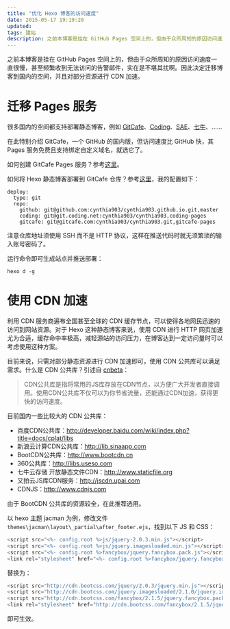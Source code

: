 ```yaml
---
title: "优化 Hexo 博客的访问速度"
date: 2015-05-17 19:19:20
updated: 
tags: 建站
description: 之前本博客是挂在 GitHub Pages 空间上的，但由于众所周知的原因访问速度一直很慢，甚至频繁收到无法访问的告警通知，实在是不堪其扰啊。因此决定迁移博客到国内的空间，并且对部分资源进行 CDN 加速。
---
```



之前本博客是挂在 GitHub Pages 空间上的，但由于众所周知的原因访问速度一直很慢，甚至频繁收到无法访问的告警邮件，实在是不堪其扰啊。因此决定迁移博客到国内的空间，并且对部分资源进行 CDN 加速。

# 迁移 Pages 服务

很多国内的空间都支持部署静态博客，例如 [GitCafe]()、[Coding](https://coding.net)、[SAE](http://sae.sina.com.cn/)、[七牛](http://www.qiniu.com/)、……

在此特别介绍 GitCafe，一个 GitHub 的国内版，但访问速度比 GitHub 快，其 Pages 服务免费且支持绑定自定义域名，就选它了。

如何创建 GitCafe Pages 服务？参考[这里](https://gitcafe.com/GitCafe/Help/wiki/Pages-%E7%9B%B8%E5%85%B3%E5%B8%AE%E5%8A%A9)。

如何将 Hexo 静态博客部署到 GitCafe 仓库？参考[这里](https://github.com/hexojs/hexo-deployer-git#options)，我的配置如下：

```
deploy:
  type: git
  repo:
    github: git@github.com:cynthia903/cynthia903.github.io.git,master
    coding: git@git.coding.net:cynthia903/cynthia903,coding-pages
    gitcafe: git@gitcafe.com:cynthia903/cynthia903.git,gitcafe-pages
```

注意仓库地址须使用 SSH 而不是 HTTP 协议，这样在推送代码时就无须繁琐的输入账号密码了。

运行命令即可生成站点并推送部署：

```
hexo d -g
```

# 使用 CDN 加速

利用 CDN 服务商遍布全国甚至全球的 CDN 缓存节点，可以使得各地网民迅速的访问到网站资源。对于 Hexo 这种静态博客来说，使用 CDN 进行 HTTP 网页加速尤为合适，缓存命中率极高，减轻源站的访问压力，在博客达到一定访问量时可以考虑使用这种方案。

目前来说，只需对部分静态资源进行 CDN 加速即可，使用 CDN 公共库可以满足需求。什么是 CDN 公共库？引述自 [cnbeta](http://www.cnbeta.com/articles/304469.htm)：

> CDN公共库是指将常用的JS库存放在CDN节点，以方便广大开发者直接调用。使用CDN公共库不仅可以为你节省流量，还能通过CDN加速，获得更快的访问速度。

目前国内一些比较大的 CDN 公共库：

* 百度CDN公共库：http://developer.baidu.com/wiki/index.php?title=docs/cplat/libs
* 新浪云计算CDN公共库：http://lib.sinaapp.com
* BootCDN公共库：http://www.bootcdn.cn
* 360公共库：http://libs.useso.com
* 七牛云存储 开放静态文件CDN：http://www.staticfile.org
* 又拍云JS库CDN服务：http://jscdn.upai.com
* CDNJS：http://www.cdnjs.com

由于 BootCDN 公共库的资源较全，在此推荐选用。

以 hexo 主题 jacman 为例，修改文件 `themes\jacman\layout\_partial\after_footer.ejs`，找到以下 JS 和 CSS：

```javascript
<script src="<%- config.root %>js/jquery-2.0.3.min.js"></script>
<script src="<%- config.root %>js/jquery.imagesloaded.min.js"></script>
<script src="<%- config.root %>fancybox/jquery.fancybox.pack.js"></script>
<link rel="stylesheet" href="<%- config.root %>fancybox/jquery.fancybox.css" media="screen" type="text/css">
```

替换为：

```javascript
<script src="http://cdn.bootcss.com/jquery/2.0.3/jquery.min.js"></script>
<script src="http://cdn.bootcss.com/jquery.imagesloaded/2.1.0/jquery.imagesloaded.min.js"></script>
<script src="http://cdn.bootcss.com/fancybox/2.1.5/jquery.fancybox.pack.js"></script>
<link rel="stylesheet" href="http://cdn.bootcss.com/fancybox/2.1.5/jquery.fancybox.css" media="screen" type="text/css">
```

即可生效。